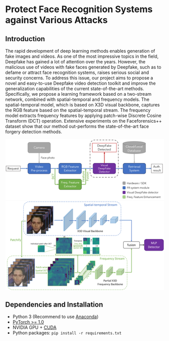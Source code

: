 # Protect Face Recognition Systems against Various Attacks

## Introduction

The rapid development of deep learning methods enables generation of fake images and videos. As one of the most impressive topics in the field, Deepfake has gained a lot of attention over the years. However, the malicious use of videos with fake faces generated by Deepfake, such as to defame or attract face recognition systems, raises serious social and security concerns. To address this issue, our project aims to propose a novel and easy-to-use Deepfake video detection toolkit and improve the generalization capabilities of the current state-of-the-art methods. Specifically, we propose a learning framework based on a two-stream network, combined with spatial-temporal and frequency models. The spatial-temporal model, which is based on X3D visual backbone, captures the RGB feature based on the spatial-temporal stream. The frequency model extracts frequency features by applying patch-wise Discrete Cosine Transform (DCT) operation. Extensive experiments on the Faceforensics++ dataset show that our method out-performs the state-of-the-art face forgery detection methods.

<div align="center">  
<img src="doc/flow.png" width = "600" alt="Workflow" />
<img src="doc/x3d_ts.png" width = "600" alt="X3D Two-Stream" />
</div>


## Dependencies and Installation

* Python 3 (Recommend to use [Anaconda](https://www.anaconda.com/download/#linux))
* [PyTorch &gt;= 1.0](https://pytorch.org/)
* NVIDIA GPU + [CUDA](https://developer.nvidia.com/cuda-downloads)
* Python packages: `pip install -r requirements.txt`
